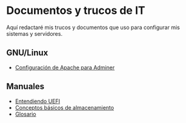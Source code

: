 # Documentos y trucos de IT

Aquí redactaré mis trucos y documentos que uso para configurar mis sistemas y servidores.

## GNU/Linux

- [Configuración de Apache para Adminer](configuracion_apache_para_adminer.md)

## Manuales
- [Entendiendo UEFI](01-entendiendo_uefi_introduccion.md)
- [Conceptos básicos de almacenamiento](02-entendiendo-uefi_conceptos_basicos_almacenamiento.md)
- [Glosario](99-entendiendo_uefi_glosario.md)


